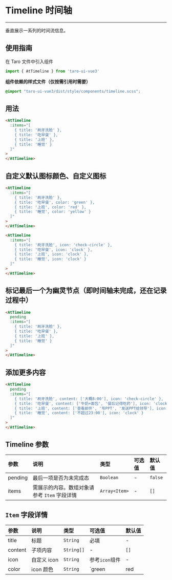 # Timeline 时间轴

---

垂直展示一系列的时间流信息。

## 使用指南

在 Taro 文件中引入组件

```typescript
import { AtTimeline } from 'taro-ui-vue3'
```

**组件依赖的样式文件（仅按需引用时需要）**

```scss
@import "taro-ui-vue3/dist/style/components/timeline.scss";
```

## 用法

```html
<AtTimeline 
  :items="[
    { title: '刷牙洗脸' }, 
    { title: '吃早餐' }, 
    { title: '上班' }, 
    { title: '睡觉' }
  ]"
>
</AtTimeline>
```

## 自定义默认图标颜色、自定义图标

```html
<AtTimeline 
  :items="[
    { title: '刷牙洗脸' }, 
    { title: '吃早餐', color: 'green' }, 
    { title: '上班', color: 'red' }, 
    { title: '睡觉', color: 'yellow' }
  ]"
>
</AtTimeline>

<AtTimeline 
  :items="[
    { title: '刷牙洗脸', icon: 'check-circle' }, 
    { title: '吃早餐', icon: 'clock' }, 
    { title: '上班', icon: 'clock' }, 
    { title: '睡觉', icon: 'clock' }
  ]"
>
</AtTimeline>
```

## 标记最后一个为幽灵节点（即时间轴未完成，还在记录过程中）

```html
<AtTimeline 
  pending 
  :items="[
    { title: '刷牙洗脸' }, 
    { title: '吃早餐' }, 
    { title: '上班' }, 
    { title: '睡觉' }
  ]"
>
</AtTimeline>
```

## 添加更多内容

```html
<AtTimeline 
  pending 
  :items="[
    { title: '刷牙洗脸', content: ['大概8:00'], icon: 'check-circle' }, 
    { title: '吃早餐', content: ['牛奶+面包', '餐后记得吃药'], icon: 'clock' }, 
    { title: '上班', content: ['查看邮件', '写PPT', '发送PPT给领导'], icon: 'clock' }, 
    { title: '睡觉', content: ['不超过23:00'], icon: 'clock' }
  ]"
>
</AtTimeline>
```


## Timeline 参数

| 参数         | 说明      | 类型      | 可选值           | 默认值 |
|:------------|:---------|:----------|:--------------|:-------|
| pending  | 最后一项是否为未完成态   | `Boolean`         | -   | `false`  |
| items  | 需展示的内容。数组对象请参考 `Item` 字段详情 | `Array<Item>` | -  | `[]`  |

## `Item` 字段详情

| 参数  | 说明  | 类型  | 可选值           | 默认值 |
|:-----|:-----|:----|:-----------------|:-------|
| title   | 标题       | `String`    | 必填             | -      |
| content | 子项内容   | `String[]`     | -                | `[]`     |
| icon    | 自定义 icon | `String`    | 参考`icon`组件   | -      |
| color   | icon 颜色   | `String`    | `green | red | yellow` | `blue`   |
